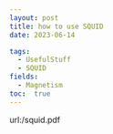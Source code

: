 ```yaml
---
layout: post
title: how to use SQUID
date: 2023-06-14

tags: 
  - UsefulStuff 
  - SQUID
fields: 
  - Magnetism
toc:  true
---
```

url:/squid.pdf
